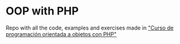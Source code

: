 # OOP with PHP
Repo with all the code, examples and exercises made in ["Curso de programación orientada a objetos con PHP"](https://styde.net/curso-de-programacion-orientada-a-objetos-con-php/)

